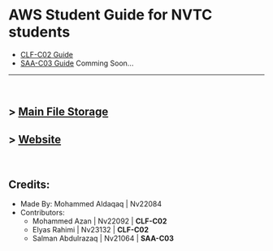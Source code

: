 # **AWS Student Guide for NVTC students**

- [CLF-C02 Guide](CLF-C02.md)
- [SAA-C03 Guide](SAA-C03.md) Comming Soon...


---

<br/>

## > [Main File Storage](https://nasservocational-my.sharepoint.com/:f:/g/personal/nv22084_nvtc_edu_bh/Eko3HjU0c7VCnrV0jyiIpOgBJ8UJtWtNm-oyhhr5fWAqhg?e=jLPwgp)

## > [Website](https://gardo32.github.io/AWS-Guide/)

<br/>

## **Credits:**
- Made By: Mohammed Aldaqaq | Nv22084
- Contributors:
  - Mohammed Azan | Nv22092 | **CLF-C02**
  - Elyas Rahimi | Nv23132 | **CLF-C02**
  - Salman Abdulrazaq | Nv21064 | **SAA-C03**
